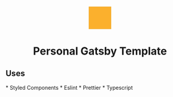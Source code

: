 <p align="center">
  <a href="https://www.joshuawootonn.com">
    <img alt="Joshua Wootonn" src="./src/images/logo.png" width="60" />
  </a>
</p>
<h1 align="center">
  Personal Gatsby Template
</h1>

<h2>Uses</h2>
* Styled Components
* Eslint
* Prettier
* Typescript